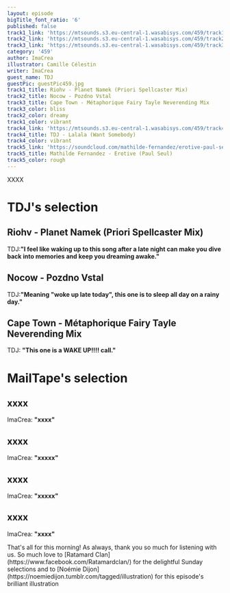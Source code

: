 ```yaml
---
layout: episode
bigTitle_font_ratio: '6'
published: false
track1_link: 'https://mtsounds.s3.eu-central-1.wasabisys.com/459/track1.mp3'
track2_link: 'https://mtsounds.s3.eu-central-1.wasabisys.com/459/track2.mp3'
track3_link: 'https://mtsounds.s3.eu-central-1.wasabisys.com/459/track3.mp3'
category: '459'
author: ImaCrea
illustrator: Camille Célestin
writer: ImaCrea
guest_name: TDJ
guestPic: guestPic459.jpg
track1_title: Riohv - Planet Namek (Priori Spellcaster Mix)
track2_title: Nocow - Pozdno Vstal
track3_title: Cape Town - Métaphorique Fairy Tayle Neverending Mix
track3_color: bliss
track2_color: dreamy
track1_color: vibrant
track4_link: 'https://mtsounds.s3.eu-central-1.wasabisys.com/459/track4.mp3'
track4_title: TDJ - Lalala (Want Somebody)
track4_color: vibrant
track5_link: 'https://soundcloud.com/mathilde-fernandez/erotive-paul-seul-remix'
track5_title: Mathilde Fernandez - Erotive (Paul Seul)
track5_color: rough
---
```


<p id="introduction">XXXX
</p>

# TDJ's selection

## Riohv - Planet Namek (Priori Spellcaster Mix)
TDJ:**"**I feel like waking up to this song after a late night can make you dive back into memories and keep you dreaming awake.**"**

## Nocow - Pozdno Vstal 
TDJ:**"**Meaning "woke up late today", this one is to sleep all day on a rainy day.**"**

## Cape Town - Métaphorique Fairy Tayle Neverending Mix
TDJ: **"**This one is a WAKE UP!!!! call.**"**

# MailTape's selection

## xxxx
ImaCrea: **"**xxxx**"**

## xxxx
ImaCrea: **"**xxxxx**"**

## xxxx
ImaCrea: **"**xxxxx**"**

## xxxx
ImaCrea: **"**xxxx**"** 

<p id="outroduction"> That's all for this morning! As always, thank you so much for listening with us. So much love to [Ratamard Clan](https://www.facebook.com/Ratamardclan/) for the delightful Sunday selections and to [Noémie Dijon](https://noemiedijon.tumblr.com/tagged/illustration) for this episode's brilliant illustration </p>

